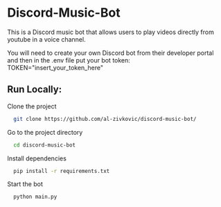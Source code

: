 # Discord-Music-Bot

This is a Discord music bot that allows users to play videos directly from youtube in a voice channel.

You will need to create your own Discord bot from their developer portal and then in the .env file put your bot token: TOKEN="insert_your_token_here"

## Run Locally:

Clone the project

```bash
  git clone https://github.com/al-zivkovic/discord-music-bot/
```

Go to the project directory

```bash
  cd discord-music-bot
```

Install dependencies

```bash
  pip install -r requirements.txt
```

Start the bot

```bash
  python main.py
```
